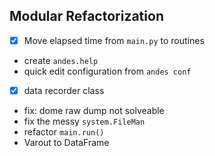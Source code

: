 ## Modular Refactorization
 - [x] Move elapsed time from `main.py` to routines
 - create ``andes.help`` 
 - quick edit configuration from ``andes conf``
 - [x] data recorder class
 - fix: dome raw dump not solveable
 - fix the messy `system.FileMan`
 - refactor `main.run()`
 - Varout to DataFrame
 
 